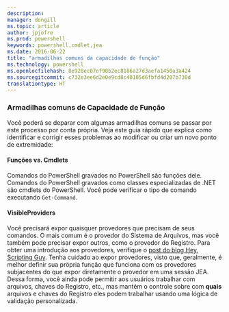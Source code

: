 ```yaml
---
description: 
manager: dongill
ms.topic: article
author: jpjofre
ms.prod: powershell
keywords: powershell,cmdlet,jea
ms.date: 2016-06-22
title: "armadilhas comuns da capacidade de função"
ms.technology: powershell
ms.openlocfilehash: 8e928ec07ef98b2ec8186a27d3aefa1450a3a424
ms.sourcegitcommit: c732e3ee6d2e0e9cd8c40105d6fbfd4d207b730d
translationtype: HT
---
```

### <a name="common-role-capability-pitfalls"></a>Armadilhas comuns de Capacidade de Função
Você poderá se deparar com algumas armadilhas comuns se passar por este processo por conta própria.
Veja este guia rápido que explica como identificar e corrigir esses problemas ao modificar ou criar um novo ponto de extremidade:

#### <a name="functions-vs-cmdlets"></a>Funções vs. Cmdlets
Comandos do PowerShell gravados no PowerShell são funções dele.
Comandos do PowerShell gravados como classes especializadas de .NET são cmdlets do PowerShell.
Você pode verificar o tipo de comando executando `Get-Command`.

#### <a name="visibleproviders"></a>VisibleProviders
Você precisará expor quaisquer provedores que precisam de seus comandos.
O mais comum é o provedor do Sistema de Arquivos, mas você também pode precisar expor outros, como o provedor do Registro.
Para obter uma introdução aos provedores, verifique o [post do blog Hey, Scripting Guy](http://blogs.technet.com/b/heyscriptingguy/archive/2015/04/20/find-and-use-windows-powershell-providers.aspx).
Tenha cuidado ao expor provedores, visto que, geralmente, é melhor definir sua própria função que funciona com os provedores subjacentes do que expor diretamente o provedor em uma sessão JEA.
Dessa forma, você ainda pode permitir aos usuários trabalhar com arquivos, chaves do Registro, etc., mas mantém o controle sobre com **quais** arquivos e chaves do Registro eles podem trabalhar usando uma lógica de validação personalizada.

